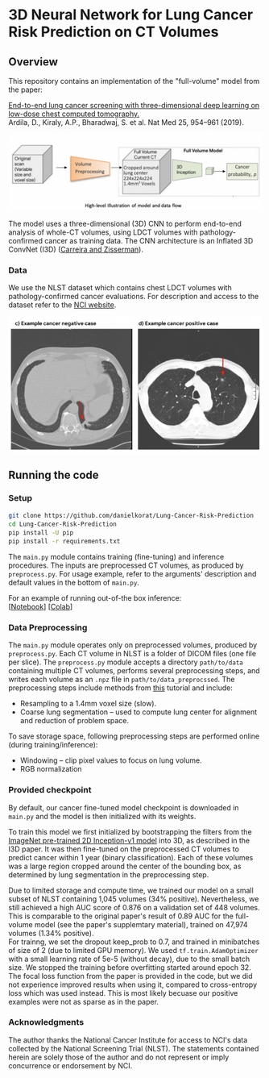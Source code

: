 # 3D Neural Network for Lung Cancer Risk Prediction on CT Volumes

## Overview

This repository contains an implementation of the "full-volume" model from the paper:  

[End-to-end lung cancer screening with three-dimensional deep learning on low-dose chest computed tomography.](https://doi.org/10.1038/s41591-019-0447-x)<br/> Ardila, D., Kiraly, A.P., Bharadwaj, S. et al. Nat Med 25, 954–961 (2019).

![Model Workflow](https://raw.githubusercontent.com/danielkorat/Lung-Cancer-Risk-Prediction/master/figures/model_workflow.png)

The model uses a three-dimensional (3D) CNN to perform end-to-end analysis of whole-CT volumes, using LDCT
volumes with pathology-confirmed cancer as training data.
The CNN architecture is an Inflated 3D ConvNet (I3D) ([Carreira and
Zisserman](http://openaccess.thecvf.com/content_cvpr_2017/html/Carreira_Quo_Vadis_Action_CVPR_2017_paper.html)).

### Data

We use the NLST dataset which contains chest LDCT volumes with pathology-confirmed cancer evaluations. For description and access to the dataset refer to the [NCI website](https://biometry.nci.nih.gov/cdas/learn/nlst/images/).

![Example cases](https://raw.githubusercontent.com/danielkorat/Lung-Cancer-Risk-Prediction/master/figures/example_cases.png)

## Running the code

### Setup

```bash
git clone https://github.com/danielkorat/Lung-Cancer-Risk-Prediction
cd Lung-Cancer-Risk-Prediction
pip install -U pip
pip install -r requirements.txt
```

The `main.py` module contains training (fine-tuning) and inference procedures.
The inputs are preprocessed CT volumes, as produced by `preprocess.py`.
For usage example, refer to the arguments' description and default values in the bottom of `main.py`.

For an example of running out-of-the box inference:  
[[Notebook](https://github.com/danielkorat/Lung-Cancer-Risk-Prediction/blob/master/notebooks/inference.ipynb)]
[[Colab](https://colab.research.google.com/drive/1nWFFiFI43W7aClax0fjR3OEepTAW5Opw?usp=sharing)]


### Data Preprocessing

The `main.py` module operates only on preprocessed volumes, produced by `preprocess.py`.
Each CT volume in NLST is a folder of DICOM files (one file per slice).
The `preprocess.py` module accepts a directory `path/to/data` containing multiple CT volumes, performs several preprocessing steps, and writes each volume as an `.npz` file in `path/to/data_preprocssed`.
The preprocessing steps include methods from [this](https://www.kaggle.com/gzuidhof/full-preprocessing-tutorial/notebook) tutorial and include:

- Resampling to a 1.4mm voxel size (slow).
- Coarse lung segmentation – used to compute lung center for alignment and reduction of problem space.

To save storage space, following preprocessing steps are performed online (during training/inference):

- Windowing – clip pixel values to focus on lung volume.
- RGB normalization

### Provided checkpoint

By default, our cancer fine-tuned model checkpoint is downloaded in
`main.py` and the model is then initialized with its weights.

To train this model we first initialized by bootstrapping the filters from the [ImageNet pre-trained 2D Inception-v1 model]((http://download.tensorflow.org/models/inception_v1_2016_08_28.tar.gz)) into 3D, as described in the I3D paper.
It was then fine-tuned on the preprocessed CT volumes to predict cancer within 1 year (binary classification). Each of these volumes was a large region cropped around the center of the bounding box, as determined by lung segmentation in the preprocessing step.

Due to limited storage and compute time, we trained our model on a small subset of NLST containing 1,045 volumes (34% positive).
Nevertheless, we still achieved a high AUC score of 0.876 on a validation set of 448 volumes.
This is comparable to the original paper's result of 0.89 AUC for the full-volume model (see the paper's supplemtary material), trained on 47,974 volumes (1.34% positive).  
For trainng, we set the dropout keep_prob to 0.7, and trained in minibatches of size of 2 (due to limited GPU memory).
We used `tf.train.AdamOptimizer` with a small learning rate of 5e-5 (without decay), due to the small batch size.
We stopped the training before overfitting started around epoch 32.
The focal loss function from the paper is provided in the code, but we did not experience improved results when using it, compared to cross-entropy loss which was used instead. This is most likely becuase our positive examples were not as sparse as in the paper.

### Acknowledgments

The author thanks the National Cancer Institute for access to NCI's data collected by the National Screening Trial (NLST).
The statements contained herein are solely those of the author and do not represent or imply concurrence or endorsement by NCI.

